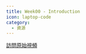 ```yaml
---
title: Week00 - Introduction
icon: laptop-code
category:
  - 資源
---
```


<VidStack
    src="youtube/bYdchGEoKxg"
    title="粵拼教學【序章】"
/>

[訪問原始視頻](https://youtu.be/bYdchGEoKxg?si=5ncjVvdnEysyt-7P)